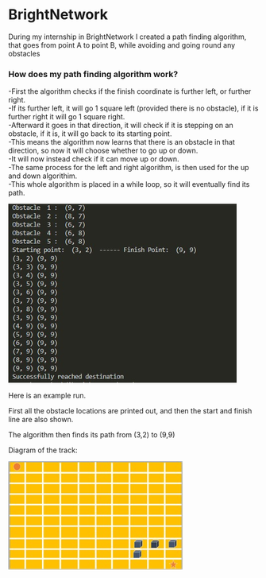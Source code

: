 # BrightNetwork
During my internship in BrightNetwork I created a path finding algorithm, that goes from point A to point B, while avoiding and going round any obstacles

### How does my path finding algorithm work?

-First the algorithm checks if the finish coordinate is further left, or further right. <br>
-If its further left, it will go 1 square left (provided there is no obstacle), if it is further right it will go 1 square right. <br>
-Afterward it goes in that direction, it will check if it is stepping on an obstacle, if it is, it will go back to its starting point. <br>
-This means the algorithm now learns that there is an obstacle in that direction, so now it will choose whether to go up or down. <br>
-It will now instead check if it can move up or down. <br>
-The same process for the left and right algorithm, is then used for the up and down algorithim. <br>
-This whole algorithm is placed in a while loop, so it will eventually find its path. <br>

![alt text](https://github.com/Mahdi2c/storage/blob/master/BrightNetwork/1.jpg)

Here is an example run.

First all the obstacle locations are printed out, and then the start and finish line are also shown.  

The algorithm then finds its path from (3,2) to (9,9)

Diagram of the track:

![alt text](https://github.com/Mahdi2c/storage/blob/master/BrightNetwork/2.jpg)
